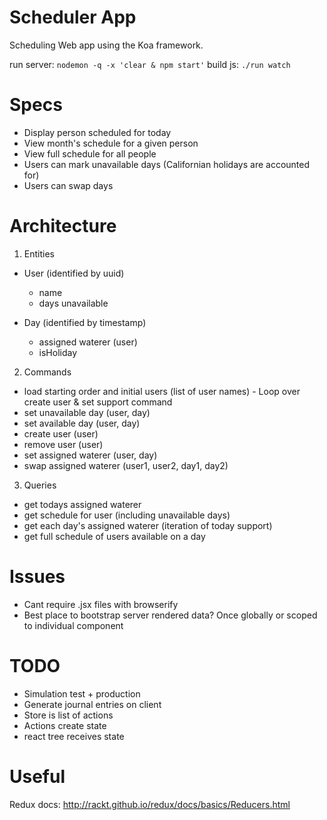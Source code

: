 # Scheduler App

Scheduling Web app using the Koa framework.

run server: `nodemon -q -x 'clear & npm start'`
build js: `./run watch`


# Specs

- Display person scheduled for today
- View month's schedule for a given person
- View full schedule for all people
- Users can mark unavailable days (Californian holidays are accounted for)
- Users can swap days

# Architecture

1. Entities
  - User (identified by uuid)
    - name
    - days unavailable

  - Day (identified by timestamp)
    - assigned waterer (user)
    - isHoliday

2. Commands
  - load starting order and initial users (list of user names) - Loop over create user & set support command
  - set unavailable day (user, day)
  - set available day (user, day)
  - create user (user)
  - remove user (user)
  - set assigned waterer (user, day)
  - swap assigned waterer (user1, user2, day1, day2)

3. Queries
  - get todays assigned waterer
  - get schedule for user (including unavailable days)
  - get each day's assigned waterer (iteration of today support)
  - get full schedule of users available on a day

# Issues

- Cant require .jsx files with browserify
- Best place to bootstrap server rendered data? Once globally or scoped to individual component

# TODO

- Simulation test + production
- Generate journal entries on client
- Store is list of actions
- Actions create state
- react tree receives state

# Useful

Redux docs: http://rackt.github.io/redux/docs/basics/Reducers.html
